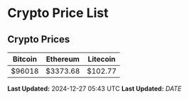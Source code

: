 # Crypto Price List

## Crypto Prices
| Bitcoin | Ethereum | Litecoin |
| ------- | -------- | -------- |
| $96018 | $3373.68 | $102.77 |
**Last Updated:** 2024-12-27 05:43 UTC
**Last Updated:** $DATE$

